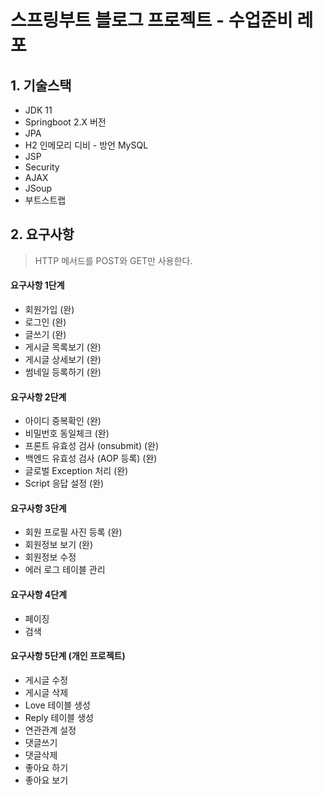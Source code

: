 # 스프링부트 블로그 프로젝트 - 수업준비 레포

## 1. 기술스택
- JDK 11
- Springboot 2.X 버전
- JPA
- H2 인메모리 디비 - 방언 MySQL
- JSP
- Security
- AJAX
- JSoup
- 부트스트랩

## 2. 요구사항
> HTTP 메서드를 POST와 GET만 사용한다.

#### 요구사항 1단계
- 회원가입 (완)
- 로그인 (완)
- 글쓰기 (완)
- 게시글 목록보기 (완)
- 게시글 상세보기 (완)
- 썸네일 등록하기 (완)

#### 요구사항 2단계
- 아이디 중복확인 (완)
- 비밀번호 동일체크 (완)
- 프론트 유효성 검사 (onsubmit) (완)
- 백엔드 유효성 검사 (AOP 등록) (완)
- 글로벌 Exception 처리 (완)
- Script 응답 설정 (완)

#### 요구사항 3단계
- 회원 프로필 사진 등록 (완)
- 회원정보 보기 (완)
- 회원정보 수정
- 에러 로그 테이블 관리

#### 요구사항 4단계
- 페이징
- 검색

#### 요구사항 5단계  (개인 프로젝트)
- 게시글 수정
- 게시글 삭제
- Love 테이블 생성
- Reply 테이블 생성
- 연관관계 설정
- 댓글쓰기
- 댓글삭제
- 좋아요 하기
- 좋아요 보기